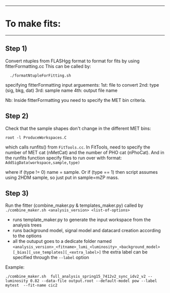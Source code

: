 ----------------------------------------------------------
# To make fits:
----------------------------------------------------------

## Step 1) 
Convert ntuples from FLASHgg format to format for fits by using fitterFormatting.cc 
This can be called by:  

```
  ./formatNtupleForFitting.sh
```
  
specifying fitterFormatting input arguements:
  1st: file to convert
  2nd: type (sig, bkg, dat)
  3rd: sample name
  4th: output file name

Nb: Inside fitterFormatting you need to specify the MET bin criteria.

## Step 2)
Check that the sample shapes don't change in the different MET bins:

```root -l ProduceWorkspaces.C```

which calls runfits() from `FitTools.cc`. In FitTools, need to specify the number of MET cat (nMetCat) and the number of PHO cat (nPhoCat).
And in the runfits function specify files to run over with format:
`AddSigData(workspace,sample,type)`

where if (type != 0) name = sample.
Or if (type == 1) then script assumes using 2HDM sample, so just put in sample=mZP mass.

## Step 3) 
Run the fitter (combine_maker.py & templates_maker.py) called by 
`./combine_maker.sh <analysis_version> <list-of-options>`

- runs template_maker.py to generate the input workspace from the analysis trees
- runs background model, signal model and datacard creation according to the options
- all the outuput goes to a dedicate folder named `<analysis_version>_<fitname>_lumi_<luminosity>_<background_model>[_bias][_use_templates][_<extra_label>]`
    the extra label can be specified through the `--label` option


Example:
```
./combine_maker.sh  full_analysis_spring15_7412v2_sync_idv2_v2 --luminosity 0.82 --data-file output.root --default-model pow --label mytest  --fit-name cic2
```
   


